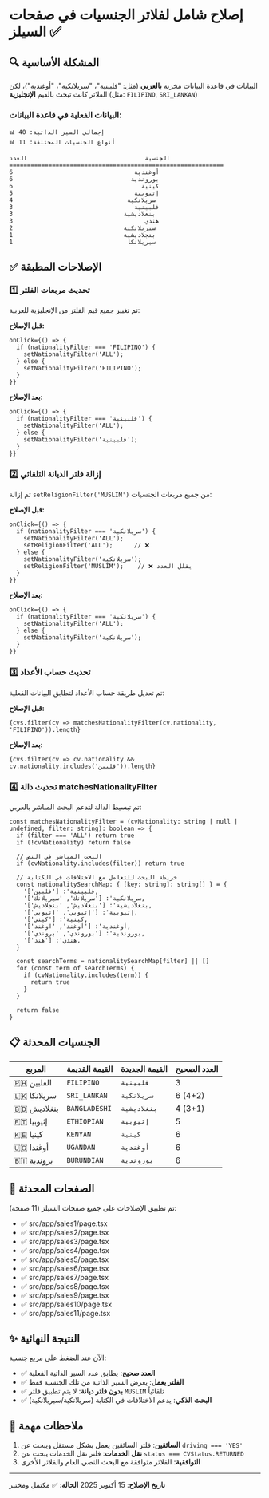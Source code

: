 # إصلاح شامل لفلاتر الجنسيات في صفحات السيلز ✅

## 🔍 المشكلة الأساسية
البيانات في قاعدة البيانات مخزنة **بالعربي** (مثل: "فلبينية"، "سريلانكية"، "أوغندية")، لكن الفلاتر كانت تبحث بالقيم **الإنجليزية** (مثل: `FILIPINO`, `SRI_LANKAN`)

### البيانات الفعلية في قاعدة البيانات:
```
📊 إجمالي السير الذاتية: 40
📊 أنواع الجنسيات المختلفة: 11

الجنسية                                 العدد
============================================================
أوغندية                                  6
بوروندية                                 6
كينية                                    6
إثيوبية                                  5
سريلانكية                                4
فلبينية                                  3
بنغلاديشية                               3
هندي                                     3
سيريلانكية                               2
بنجلاديشية                               1
سيريلانكا                                1
```

## ✅ الإصلاحات المطبقة

### 1️⃣ تحديث مربعات الفلتر
تم تغيير جميع قيم الفلتر من الإنجليزية للعربية:

**قبل الإصلاح:**
```tsx
onClick={() => {
  if (nationalityFilter === 'FILIPINO') {
    setNationalityFilter('ALL');
  } else {
    setNationalityFilter('FILIPINO');
  }
}}
```

**بعد الإصلاح:**
```tsx
onClick={() => {
  if (nationalityFilter === 'فلبينية') {
    setNationalityFilter('ALL');
  } else {
    setNationalityFilter('فلبينية');
  }
}}
```

### 2️⃣ إزالة فلتر الديانة التلقائي
تم إزالة `setReligionFilter('MUSLIM')` من جميع مربعات الجنسيات:

**قبل الإصلاح:**
```tsx
onClick={() => {
  if (nationalityFilter === 'سريلانكية') {
    setNationalityFilter('ALL');
    setReligionFilter('ALL');      // ❌
  } else {
    setNationalityFilter('سريلانكية');
    setReligionFilter('MUSLIM');    // ❌ يقلل العدد
  }
}}
```

**بعد الإصلاح:**
```tsx
onClick={() => {
  if (nationalityFilter === 'سريلانكية') {
    setNationalityFilter('ALL');
  } else {
    setNationalityFilter('سريلانكية');
  }
}}
```

### 3️⃣ تحديث حساب الأعداد
تم تعديل طريقة حساب الأعداد لتطابق البيانات الفعلية:

**قبل الإصلاح:**
```tsx
{cvs.filter(cv => matchesNationalityFilter(cv.nationality, 'FILIPINO')).length}
```

**بعد الإصلاح:**
```tsx
{cvs.filter(cv => cv.nationality && cv.nationality.includes('فلبين')).length}
```

### 4️⃣ تحديث دالة matchesNationalityFilter
تم تبسيط الدالة لتدعم البحث المباشر بالعربي:

```tsx
const matchesNationalityFilter = (cvNationality: string | null | undefined, filter: string): boolean => {
  if (filter === 'ALL') return true
  if (!cvNationality) return false
  
  // البحث المباشر في النص
  if (cvNationality.includes(filter)) return true
  
  // خريطة البحث للتعامل مع الاختلافات في الكتابة
  const nationalitySearchMap: { [key: string]: string[] } = {
    'فلبينية': ['فلبين'],
    'سريلانكية': ['سريلانك', 'سيريلانك'],
    'بنغلاديشية': ['بنغلاديش', 'بنجلاديش'],
    'إثيوبية': ['إثيوبي', 'اثيوبي'],
    'كينية': ['كيني'],
    'أوغندية': ['أوغند', 'اوغند'],
    'بوروندية': ['بوروندي', 'بروندي'],
    'هندي': ['هند'],
  }
  
  const searchTerms = nationalitySearchMap[filter] || []
  for (const term of searchTerms) {
    if (cvNationality.includes(term)) {
      return true
    }
  }
  
  return false
}
```

## 📋 الجنسيات المحدثة

| المربع | القيمة القديمة | القيمة الجديدة | العدد الصحيح |
|--------|----------------|-----------------|---------------|
| 🇵🇭 الفلبين | `FILIPINO` | `فلبينية` | 3 |
| 🇱🇰 سريلانكا | `SRI_LANKAN` | `سريلانكية` | 6 (4+2) |
| 🇧🇩 بنغلاديش | `BANGLADESHI` | `بنغلاديشية` | 4 (3+1) |
| 🇪🇹 إثيوبيا | `ETHIOPIAN` | `إثيوبية` | 5 |
| 🇰🇪 كينيا | `KENYAN` | `كينية` | 6 |
| 🇺🇬 أوغندا | `UGANDAN` | `أوغندية` | 6 |
| 🇧🇮 بروندية | `BURUNDIAN` | `بوروندية` | 6 |

## 🎯 الصفحات المحدثة
تم تطبيق الإصلاحات على جميع صفحات السيلز (11 صفحة):

- ✅ src/app/sales1/page.tsx
- ✅ src/app/sales2/page.tsx
- ✅ src/app/sales3/page.tsx
- ✅ src/app/sales4/page.tsx
- ✅ src/app/sales5/page.tsx
- ✅ src/app/sales6/page.tsx
- ✅ src/app/sales7/page.tsx
- ✅ src/app/sales8/page.tsx
- ✅ src/app/sales9/page.tsx
- ✅ src/app/sales10/page.tsx
- ✅ src/app/sales11/page.tsx

## ✨ النتيجة النهائية

الآن عند الضغط على مربع جنسية:
- ✅ **العدد صحيح**: يطابق عدد السير الذاتية الفعلية
- ✅ **الفلتر يعمل**: يعرض السير الذاتية من تلك الجنسية فقط
- ✅ **بدون فلتر ديانة**: لا يتم تطبيق فلتر `MUSLIM` تلقائياً
- ✅ **البحث الذكي**: يدعم الاختلافات في الكتابة (سريلانكية/سيريلانكية)

## 📝 ملاحظات مهمة

1. **السائقين**: فلتر السائقين يعمل بشكل مستقل ويبحث عن `driving === 'YES'`
2. **نقل الخدمات**: فلتر نقل الخدمات يبحث عن `status === CVStatus.RETURNED`
3. **التوافقية**: الفلاتر متوافقة مع البحث النصي العام والفلاتر الأخرى

---
**تاريخ الإصلاح**: 15 أكتوبر 2025
**الحالة**: ✅ مكتمل ومختبر


